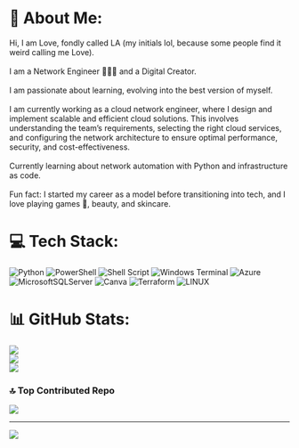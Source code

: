 # 💫 About Me:
Hi, I am Love, fondly called LA (my initials lol, because some people find it weird calling me Love).<br><br>I am a Network Engineer 👩🏽‍💻 and a Digital Creator.<br><br>I am passionate about learning, evolving into the best version of myself.<br><br>I am currently working as a cloud network engineer, where I design and implement scalable and efficient cloud solutions. This involves understanding the team’s requirements, selecting the right cloud services, and configuring the network architecture to ensure optimal performance, security, and cost-effectiveness.<br><br>Currently learning about network automation with Python and infrastructure as code.<br><br>Fun fact: I started my career as a model before transitioning into tech, and I love playing games 💛, beauty, and skincare.


# 💻 Tech Stack:
![Python](https://img.shields.io/badge/python-3670A0?style=plastic&logo=python&logoColor=ffdd54) ![PowerShell](https://img.shields.io/badge/PowerShell-%235391FE.svg?style=plastic&logo=powershell&logoColor=white) ![Shell Script](https://img.shields.io/badge/shell_script-%23121011.svg?style=plastic&logo=gnu-bash&logoColor=white) ![Windows Terminal](https://img.shields.io/badge/Windows%20Terminal-%234D4D4D.svg?style=plastic&logo=windows-terminal&logoColor=white) ![Azure](https://img.shields.io/badge/azure-%230072C6.svg?style=plastic&logo=microsoftazure&logoColor=white) ![MicrosoftSQLServer](https://img.shields.io/badge/Microsoft%20SQL%20Server-CC2927?style=plastic&logo=microsoft%20sql%20server&logoColor=white) ![Canva](https://img.shields.io/badge/Canva-%2300C4CC.svg?style=plastic&logo=Canva&logoColor=white) ![Terraform](https://img.shields.io/badge/terraform-%235835CC.svg?style=plastic&logo=terraform&logoColor=white) ![LINUX](https://img.shields.io/badge/Linux-FCC624?style=plastic&logo=linux&logoColor=black)
# 📊 GitHub Stats:
![](https://github-readme-stats.vercel.app/api?username=theloveaarinze&theme=dark&hide_border=true&include_all_commits=true&count_private=true)<br/>
![](https://github-readme-streak-stats.herokuapp.com/?user=theloveaarinze&theme=dark&hide_border=true)<br/>
![](https://github-readme-stats.vercel.app/api/top-langs/?username=theloveaarinze&theme=dark&hide_border=true&include_all_commits=true&count_private=true&layout=compact)

### 🔝 Top Contributed Repo
![](https://github-contributor-stats.vercel.app/api?username=theloveaarinze&limit=5&theme=dark&combine_all_yearly_contributions=true)

---
[![](https://visitcount.itsvg.in/api?id=theloveaarinze&icon=0&color=0)](https://visitcount.itsvg.in)

<!-- Proudly created with GPRM ( https://gprm.itsvg.in ) -->
